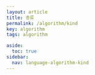```yaml
---
layout: article
title: 종류
permalink: /algorithm/kind
key: algorithm
tags: algorithm

aside:
  toc: true
sidebar:
  nav: language-algorithm-kind
---
```

<!--more-->  


